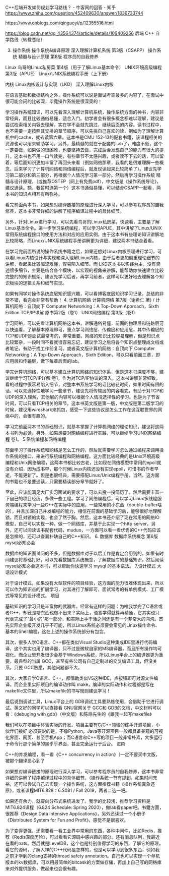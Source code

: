 C++后端开发如何规划学习路线？ - 牛客网的回答 - 知乎
https://www.zhihu.com/question/452409630/answer/1836733744

https://www.cnblogs.com/qinguoyi/p/12355516.html

https://blog.csdn.net/qq_43564374/article/details/109409256
后端 C++ 自学路线（转载总结）

3. 操作系统
操作系统&编译原理
    深入理解计算机系统 第3版（CSAPP）
    操作系统 精髓与设计原理 第8版
    程序员的自我修养

Linux
    鸟哥的Linux私房菜 第4版（用于了解Linux基本命令）
    UNIX环境高级编程 第3版（APUE）
    Linux/UNIX系统编程手册（上下册）

内核
    Linux内核设计与实现（LKD）
    深入理解Linux内核

在语言基础和数据结构之外，操作系统可以说是面试考查最多的内容了，在面试中很可能会问的比较深，毕竟操作系统是很深奥的！

学习操作系统知识，可以先看深入理解计算机系统，操作系统方面的神书，内容非常经典，而且比较通俗易懂，适合入门。初学者会有很多概念都难以理解，建议是尝试检索相关内容去理解，实在学不会就先跳过，继续后面的内容。读书过程中，也不需要一定按照其安排的章节顺序，可以先挑自己喜欢的读，例如为了理解计算机中的cache，就去读第六章。这本书是CMU 152-13的配套书籍，该课程相关的资源也可以用来辅助学习，另外，最精髓的就在于配套的Lab了，难度不低，这个一定要做，如果做的很困难，也要坚持去做，完成后会发现自己的能力有很大的提升。这本书也不用一口气读完，有些章节不太感兴趣，或者读不下去的话，可以留着，等后面知识更加丰富了再回头来看（例如网络那章，我看的是很难理解一些概念，后来学习了计算机网络和网络编程后，就发现读起来比较简单了）。建议先学习第二部分和第三部分，再根据个人情况学习第一部分。然后再学习操作系统 精髓与设计原理，（或推荐OSTEP（网上有免费pdf），中文版是《操作系统导论》，建议通读。额，我暂时选第一个）这本书通俗易懂，可以结合CSAPP一起看，两本书的知识点相互有所弥补。

看完前面两本书，如果想对编译链接的原理进行深入学习，可以参考程序员的自我修养，这本书非常详细的讲解了程序编译过程中的具体细节。

另外，针对Linux进行学习，可以先看鸟哥的Linux私房菜，快速看，主要是了解Linux基本命令。进一步学习系统编程，可以学习APUE，其中讲解了Linux/UNIX常用系统编程接口的使用方法和对应的应用实例，由于这本书有些理论知识讲解地比较简略，而Linux/UNIX系统编程手册讲解更为详细，建议两本书结合着看。

在学习完前面所说的操作系统书籍之后，如果还想对Linux内核原理进行学习，可以看Linux内核设计与实现和深入理解Linux内核，由于后者更加偏重理论细节的讲解，看起来比较晦涩难懂，容易陷入细节。而 LKD这本书以实践为主，没有赘述很多细节，主要是结合各个模块，以宏观的视角来讲解，能帮助你快速建立比较完整的的知识框架。建议先学习后者，再学习前者，这样可以更好地去理解各个知识板块的逻辑关系和细节实现。

如果有同学对操作系统底层知识感兴趣，可以看博客底层知识学习记录，总结的非常不错，看完会非常有帮助！
4. 计算机网络
    计算机网络 第7版（谢希仁 著) / 计算机网络：自顶向下 Computer Networking：A Top-Down Approach，Sixth Edition
    TCP/IP详解 原书第2版（卷1）
    UNIX网络编程 第3版（卷1)

学习网络，可以先看计算机网络这本书，讲解通俗易懂，前面的物理层和链路层可以快速看，了解基本原理即可，重点学习网络层、传输层和应用层，其中传输层的TCP和UDP是面试最常考的，非常重要。网络的知识比较容易理解，但是知识点比较繁杂，一段时间不看就很容易忘记，建议学习之后将各个知识点整理成文档或者笔记，有助于找工作前复习。或者英文版计算机网络：自顶向下 Computer Networking：A Top-Down Approach，Sixth Edition，可以只看前面三章，即应用层和传输层，做下每章后面的lab。

学完计算机网络，可以基本建立计算机网络的知识体系，但是这本书深度不够，建议继续学习TCP/IP详解 卷1，作为对TCP/IP协议的深入，这本书讲解非常细致，看的过程中很容易陷入细节，对整本书系统学习的话比较花时间，如果时间有限的话，可以先选择性地学习一些章节，建议先将传输层的内容看完，有助于对TCP和UDP的深入理解，其他层的内容可以根据个人情况选择性的学习。也是为了节省时间，可以只看TCP相关的章节。这本书英文版是第一版，中文版是第二版学习的时候，建议用wireshark来抓包，感受一下这些协议是怎么工作在这互联世界的网络中的，会很有趣的。

学习完前面两本书的基础知识，就基本掌握了计算机网络的理论知识，建议将这两本书列为必读。另外，如果想要对网络编程进行实践，可以继续学习UNIX网络编程 卷1。
5.系统编程和网络编程

前面学习了操作系统和网络是怎么工作的，然后就需要学习怎么通过编程来调用操作系统的接口，来进行系统编程和网络编程。这方面比较经典的是Unix环境高级编程和Unix网络编程，这两本书都比较古老，比如现在网络模型中常用的epoll就没有介绍，因为成书早，那个时候Linux内核还没有实现epoll，可惜书的作者早逝，不能更新了。但是也很经典，需要搭配Linux/Unix编程手册。当然，这方面的书籍也不是要通读，只需要精读部分章节就好了。

至此，应该能满足大厂实习面试的要求了，可以去投一投简历了。然后需要丰富一下自己的项目经历，多做一些工程。学习了网络编程后，可以学习Linux多线程服务端编程来学习一些C++在实际中的应用，一些常用的小东西（double-buffer啥的），并且加深自己并发编程的能力，相信在前面的基础学习后，能够很好地理解锁，而且对锁的实现，也会了然于胸。然后，这本书还介绍了现在常用的网络IO模型，自己可以实现一种，做一个网络库，并基于此实现一个http server。另外，还可以阅读该书配套代码，muduo，一方面可以看一看优秀的C++代码应该是怎样的，还可以查漏补缺自己的C++知识。
6. 数据库
    数据库系统概念 第6版
    mysql必知必会

数据库的知识面试问的不多，但是数据库对于以后工作是肯定会用到的，如果有时间建议将基础打好，可以先看数据库系统概念，了解数据库的基础知识，然后阅读mysql必知必会这本书，可以帮助你快速学习 mysql 的基本语法。
7.设计模式
大话设计模式

对于设计模式，如果没有大型软件的项目经验，这方面的能力很难体现出来，所以可以作为知识点的扩展学习，对其进行了解即可，面试常考的有单例模式、工厂模式等常见的设计模式。
项目

基础知识的学习只是丰富你的武器库。经常有这样的问题：为啥我学完了C语言或者C++，却还是啥东西也做不出来？实际上，语言学得就算再精通，它其实也只代表完成了“最小的”那一部分，和实际上手干活之间还是有一个非常大的鸿沟。首先实际企业级开发几乎不可能，所以Linux系统必须要会常见的Linux操作命令、基本的Shell编程，这在上述的操作系统部分有包含。

其次，很多人学C语言、C++都在类似Visual Studio这种集成IDE里进行代码编译，这个其实也用了编译器，只不过是微软自家的MS编译器，而且所有操作均可视化。而企业里开发很少会基于Windows系统，所以Linux平台上的编译器更为重要，最典型的当属 GCC，甚至有些公司有自己定制过的交叉编译工具，但没关系，只要 GCC熟悉，其他问题都不大。

其次，大家自学C语言、C++，都借助类似VS这种IDE，点按钮即可对源文件编译。而企业里实际项目的编译动作叫 make，编译的实际动作和过程都是写在 makefile文件里，所以makefile的书写规则建议学习！

最后说到调试工具，Linux平台上的 GDB调试工具要熟练使用，会借助于它进行调试。英文好的同学可以直接看 GNU官网关于 GCC和 GDB的文档，中文材料可以看：《debuging with gdb》（中文版）和陈皓先生的《跟我一起写makefile》

我们可以在项目中体验实际的开发。项目主要有C/C++领域的练手开源项目，小伙伴们接好 必须要说的是，不像Python，Java等开源项目一般都具备美观的可视化界面、网页、甚至手机App；而C语言和C++写的项目一般非常朴素，大多运行于命令行那个简单的黑乎乎界面，甚至完全运行于后台。
进阶

C++的并发编程，看一看《C++ concurrency in action》（一定不要买中文版，被那个翻译恶心到了

如果想对编译链接的原理进行深入学习，可以参考程序员的自我修养，这本书非常详细的讲解了程序编译过程中的具体细节。（操作系统一节有提到。如果时间充裕，还可以尝试自己去实现一个操作系统，这方面推荐书籍《操作系统真象还原》，或者课程MIT6.828：6.S081 / Fall 2019，两者二选一吧。

如果还有余力，就要向分布式系统进发了。我学的比较浅，推荐学习资料是MIT6.824课程（6.824 Schedule: Spring 2020），做lab看paper吧。书籍方面，很推荐《Design Data Intensive Applications》，另外还读过一个小册子《Distributed System for Fun and Profit》，感觉不是很喜欢。

为了变得更强，还需要看一看工业界中常用的东西，各种中间件，比如Redis，推荐《Redis深度历险》，可以看看它源码中感兴趣的部分。还有消息队列，我最近在看的nats。然后就是LevelDB，这个也是特别值得学习的东西，了解它的原理，看它的源码，了解大神的C++代码是怎样的，也是可以学习到很多东西，例如我之前才学到的clang支持的thread safety annotation。自己也可以实现一个单机版本的kv数据库，可以用最简单的bitcask的方案做存储，再加上自己写的网络库来对外提供服务，做起来也会很有趣。
